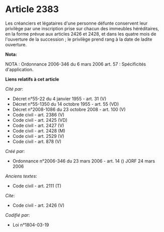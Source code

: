 # Article 2383

Les créanciers et légataires d'une personne défunte conservent leur privilège par une inscription prise sur chacun des
immeubles héréditaires, en la forme prévue aux articles 2426 et 2428, et dans les quatre mois de l'ouverture de la
succession ; le privilège prend rang à la date de ladite ouverture.

**Nota:**

NOTA : Ordonnance 2006-346 du 6 mars 2006 art. 57 : Spécificités d'application.

**Liens relatifs à cet article**

_Cité par_:

  - Décret n°55-22 du 4 janvier 1955 - art. 31 (V)
  - Décret n°55-1350 du 14 octobre 1955 - art. 55 (VD)
  - Décret n°2008-1086 du 23 octobre 2008 - art. 100 (V)
  - Code civil - art. 2386 (V)
  - Code civil - art. 2425 (VD)
  - Code civil - art. 2427 (V)
  - Code civil - art. 2428 (M)
  - Code civil - art. 2529 (V)
  - Code civil - art. 878 (V)

_Créé par_:

  - Ordonnance n°2006-346 du 23 mars 2006 - art. 14 () JORF 24 mars 2006

_Anciens textes_:

  - Code civil - art. 2111 (T)

_Cite_:

  - Code civil - art. 2426 (V)

_Codifié par_:

  - Loi n°1804-03-19
